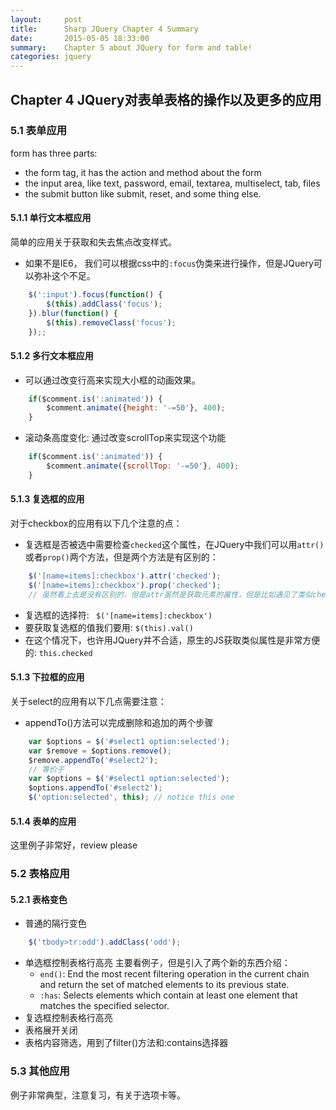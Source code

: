 ```yaml
---
layout:     post
title:      Sharp JQuery Chapter 4 Summary
date:       2015-05-05 18:33:00
summary:    Chapter 5 about JQuery for form and table!
categories: jquery
---
```


## Chapter 4 JQuery对表单表格的操作以及更多的应用
### 5.1 表单应用
form has three parts:
* the form tag, it has the action and method about the form
* the input area, like text, password, email, textarea, multiselect, tab, files
* the submit button like submit, reset, and some thing else.

#### 5.1.1 单行文本框应用
简单的应用关于获取和失去焦点改变样式。
* 如果不是IE6， 我们可以根据css中的`:focus`伪类来进行操作，但是JQuery可以弥补这个不足。

```javascript
    $(':input').focus(function() {
        $(this).addClass('focus');
    }).blur(function() {
        $(this).removeClass('focus');
    });;
```
#### 5.1.2 多行文本框应用
* 可以通过改变行高来实现大小框的动画效果。

```javascript
    if($comment.is(':animated')) {
        $comment.animate({height: '-=50'}, 400);
    }
```
* 滚动条高度变化: 通过改变scrollTop来实现这个功能

```javascript
    if($comment.is(':animated')) {
        $comment.animate({scrollTop: '-=50'}, 400);
    }
```
#### 5.1.3 复选框的应用
对于checkbox的应用有以下几个注意的点：
* 复选框是否被选中需要检查`checked`这个属性，在JQuery中我们可以用`attr()`或者`prop()`两个方法，但是两个方法是有区别的：

```javascript
    $('[name=items]:checkbox').attr('checked');
    $('[name=items]:checkbox').prop('checked');
    // 虽然看上去是没有区别的，但是attr虽然是获取元素的属性，但是比如遇见了类似checked或者disabled属性，这些属性只需要写出来即可，并没有赋值，所以在这种条件下，最好用prop()方法，他会返回一个boolean值。，而不是像attr()方法一样返回一个disabled或者空字符串。总之，如果属性值就是boolean值或者可以不写属性值的时候，我们要用prop()方法。
```
* 复选框的选择符: ` $('[name=items]:checkbox')`
* 要获取复选框的值我们要用: `$(this).val()`
* 在这个情况下，也许用JQuery并不合适，原生的JS获取类似属性是非常方便的: `this.checked`

#### 5.1.3 下拉框的应用
关于select的应用有以下几点需要注意：
* appendTo()方法可以完成删除和追加的两个步骤

```javascript
    var $options = $('#select1 option:selected');
    var $remove = $options.remove();
    $remove.appendTo('#select2');
    // 等价于
    var $options = $('#select1 option:selected');
    $options.appendTo('#select2');
    $('option:selected', this); // notice this one
```
#### 5.1.4 表单的应用
这里例子非常好，review please

### 5.2 表格应用
#### 5.2.1 表格变色
* 普通的隔行变色

```javascript
    $('tbody>tr:odd').addClass('odd');
```
* 单选框控制表格行高亮
主要看例子，但是引入了两个新的东西介绍：
  * `end()`:  End the most recent filtering operation in the current chain and return the set of matched elements to its previous state.
  * `:has`: Selects elements which contain at least one element that matches the specified selector.
* 复选框控制表格行高亮
* 表格展开关闭
* 表格内容筛选，用到了filter()方法和:contains选择器

### 5.3 其他应用
例子非常典型，注意复习，有关于选项卡等。

